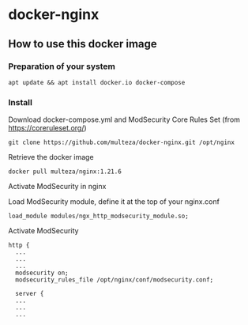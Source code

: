 # docker-nginx

## How to use this docker image

### Preparation of your system 

    apt update && apt install docker.io docker-compose
    
### Install

Download docker-compose.yml and ModSecurity Core Rules Set (from https://coreruleset.org/)

    git clone https://github.com/multeza/docker-nginx.git /opt/nginx
  
Retrieve the docker image

    docker pull multeza/nginx:1.21.6
    
Activate ModSecurity in nginx

Load ModSecurity module, define it at the top of your nginx.conf

    load_module modules/ngx_http_modsecurity_module.so;

Activate ModSecurity

    http {
      ...
      ...
      ...
      modsecurity on;
      modsecurity_rules_file /opt/nginx/conf/modsecurity.conf;
      
      server {
      ...
      ...
      ...

  
